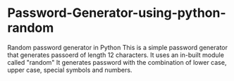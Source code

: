 # Password-Generator-using-python-random
Random password generator in Python
This is a simple password generator that generates passoerd of length 12 characters.
It uses an in-built module called "random"
It generates password with the combination of lower case, upper case, special symbols and numbers.
